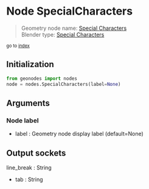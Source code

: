 
# Node SpecialCharacters

> Geometry node name: [Special Characters](https://docs.blender.org/manual/en/latest/modeling/geometry_nodes/material/special_characters.html)<br>
  Blender type: [Special Characters](https://docs.blender.org/api/current/bpy.types.FunctionNodeInputSpecialCharacters.html)
  
<sub>go to [index](/docs/index.md)</sub>

## Initialization

```python
from geonodes import nodes
node = nodes.SpecialCharacters(label=None)
```



## Arguments


### Node label

- label : Geometry node display label (default=None)

## Output sockets

line_break : String
- tab : String
